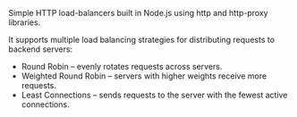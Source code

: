 Simple HTTP load-balancers built in Node.js using http and http-proxy libraries.

It supports multiple load balancing strategies for distributing requests to backend servers:
<ul>
  <li>Round Robin – evenly rotates requests across servers.</li>
  <li>Weighted Round Robin – servers with higher weights receive more requests.</li>
  <li>Least Connections – sends requests to the server with the fewest active connections.</li>
</ul>
  

